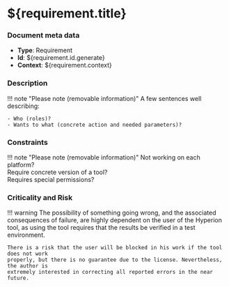 # ${requirement.title}

### Document meta data
 - **Type**: Requirement
 - **Id**: ${requirement.id.generate}
 - **Context**: ${requirement.context}

### Description

!!! note "Please note (removable information)"
    A few sentences well describing:

    - Who (roles)?
    - Wants to what (concrete action and needed parameters)?
   
### Constraints

!!! note "Please note (removable information)"
    Not working on each platform? <br/>
    Require concrete version of a tool? <br/>
    Requires special permissions?

### Criticality and Risk

!!! warning
    The possibility of something going wrong, and the associated consequences of failure,
    are highly dependent on the user of the Hyperion tool, as using the tool requires that
    the results be verified in a test environment.

    There is a risk that the user will be blocked in his work if the tool does not work
    properly, but there is no guarantee due to the license. Nevertheless, the author is
    extremely interested in correcting all reported errors in the near future.
